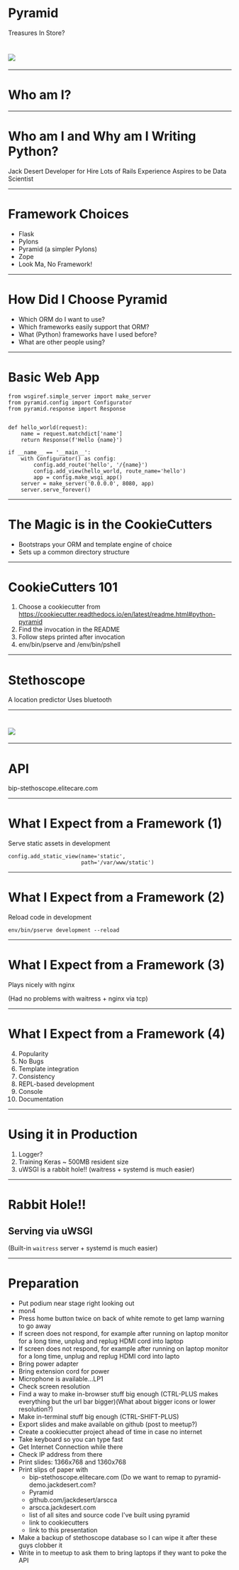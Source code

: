<!-- page_number: true
     $theme: gaia
     template: invert
     prerender: true


     _footer: github.com/jackdesert/pyramid-presentation

-->




Pyramid
==

Treasures In Store?

# ![](images/pyramid_photo_1.jpg)

---


Who am I?
==

---

Who am I and Why am I Writing Python?
==

<!-- Flexibility at BIP as to what language -->
Jack Desert
Developer for Hire
Lots of Rails Experience
Aspires to be Data Scientist

---

Framework Choices
==
<!-- How did I Choose Pyramid -->


* Flask
* Pylons
* Pyramid (a simpler Pylons)
* Zope
* Look Ma, No Framework!

---


How Did I Choose Pyramid
==

<!-- SlashDB -->

* Which ORM do I want to use?
* Which frameworks easily support that ORM?
* What (Python) frameworks have I used before?
* What are other people using?

---




Basic Web App
==
<!-- Reminds me of basic flask apps -->

    from wsgiref.simple_server import make_server
    from pyramid.config import Configurator
    from pyramid.response import Response


    def hello_world(request):
        name = request.matchdict['name']
        return Response(f'Hello {name}')

    if __name__ == '__main__':
        with Configurator() as config:
            config.add_route('hello', '/{name}')
            config.add_view(hello_world, route_name='hello')
            app = config.make_wsgi_app()
        server = make_server('0.0.0.0', 8080, app)
        server.serve_forever()


---

The Magic is in the CookieCutters
==

* Bootstraps your ORM and template engine of choice
* Sets up a common directory structure


---

CookieCutters 101
==

1. Choose a cookiecutter from  https://cookiecutter.readthedocs.io/en/latest/readme.html#python-pyramid
2. Find the invocation in the README
3. Follow steps printed after invocation
4. env/bin/pserve and /env/bin/pshell

---

Stethoscope
==

A location predictor
Uses bluetooth

---
# ![](images/house_with_walls.png)

---

API
==
bip-stethoscope.elitecare.com


---

What I Expect from a Framework (1)
==

Serve static assets in development

    config.add_static_view(name='static',
                           path='/var/www/static')
---

What I Expect from a Framework (2)
==

Reload code in development

    env/bin/pserve development --reload



---

What I Expect from a Framework (3)
==

Plays nicely with nginx

(Had no problems with waitress + nginx via tcp)

---

What I Expect from a Framework (4)
==

4. Popularity
6. No Bugs
7. Template integration
8. Consistency
9. REPL-based development
10. Console
11. Documentation

---

Using it in Production
==
1. Logger?
2. Training Keras ~ 500MB resident size
3. uWSGI is a rabbit hole!! (waitress + systemd is much easier)
---

Rabbit Hole!!
==

## Serving via uWSGI

(Built-in `waitress` server + systemd is much easier)

---

Preparation
==

* Put podium near stage right looking out
* mon4
* Press home button twice on back of white remote to get lamp warning to go away
* If screen does not respond, for example after running on laptop monitor for a long time, unplug and replug HDMI cord into laptop
* If screen does not respond, for example after running on laptop monitor for a long time, unplug and replug HDMI cord into lapto
* Bring power adapter
* Bring extension cord for power
* Microphone is available...LP1
* Check screen resolution
* Find a way to make in-browser stuff big enough (CTRL-PLUS makes everything but the url bar bigger)(What about bigger icons or lower resolution?)
* Make in-terminal stuff big enough (CTRL-SHIFT-PLUS)
* Export slides and make available on github (post to meetup?)
* Create a cookiecutter project ahead of time in case no internet
* Take keyboard so you can type fast
* Get Internet Connection while there
* Check IP address from there
* Print slides: 1366x768 and 1360x768
* Print slips of paper with
  - bip-stethoscope.elitecare.com (Do we want to remap to pyramid-demo.jackdesert.com?
  - Pyramid
  - github.com/jackdesert/arscca
  - arscca.jackdesert.com
  - list of all sites and source code I've built using pyramid
  - link to cookiecutters
  - link to this presentation
* Make a backup of stethoscope database so I can wipe it after these guys clobber it
* Write in to meetup to ask them to bring laptops if they want to poke the API
